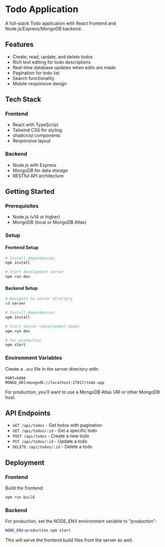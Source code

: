 
# Todo Application

A full-stack Todo application with React frontend and Node.js/Express/MongoDB backend.

## Features

- Create, read, update, and delete todos
- Rich text editing for todo descriptions
- Real-time database updates when edits are made
- Pagination for todo list
- Search functionality
- Mobile-responsive design

## Tech Stack

### Frontend
- React with TypeScript
- Tailwind CSS for styling
- shadcn/ui components
- Responsive layout

### Backend
- Node.js with Express
- MongoDB for data storage
- RESTful API architecture

## Getting Started

### Prerequisites
- Node.js (v14 or higher)
- MongoDB (local or MongoDB Atlas)

### Setup

#### Frontend Setup

```bash
# Install dependencies
npm install

# Start development server
npm run dev
```

#### Backend Setup

```bash
# Navigate to server directory
cd server

# Install dependencies
npm install

# Start server (development mode)
npm run dev

# For production
npm start
```

### Environment Variables

Create a `.env` file in the server directory with:

```
PORT=5000
MONGO_URI=mongodb://localhost:27017/todo-app
```

For production, you'll want to use a MongoDB Atlas URI or other MongoDB host.

## API Endpoints

- `GET /api/todos` - Get todos with pagination
- `GET /api/todos/:id` - Get a specific todo
- `POST /api/todos` - Create a new todo
- `PUT /api/todos/:id` - Update a todo
- `DELETE /api/todos/:id` - Delete a todo

## Deployment

### Frontend
Build the frontend:

```bash
npm run build
```

### Backend
For production, set the NODE_ENV environment variable to "production":

```bash
NODE_ENV=production npm start
```

This will serve the frontend build files from the server as well.
